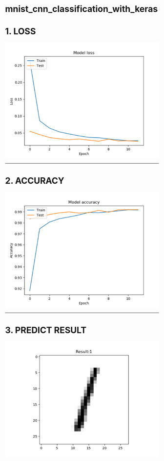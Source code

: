 # mnist_cnn_classification_with_keras
# 1. LOSS

![image](https://github.com/LiaoSteve/mnist_cnn_classification_with_keras/blob/master/model_loss.png)

-------------
# 2. ACCURACY

![image](https://github.com/LiaoSteve/mnist_cnn_classification_with_keras/blob/master/model_acc.png)

--------------
# 3. PREDICT RESULT

![image](https://github.com/LiaoSteve/mnist_cnn_classification_with_keras/blob/master/1.png)

